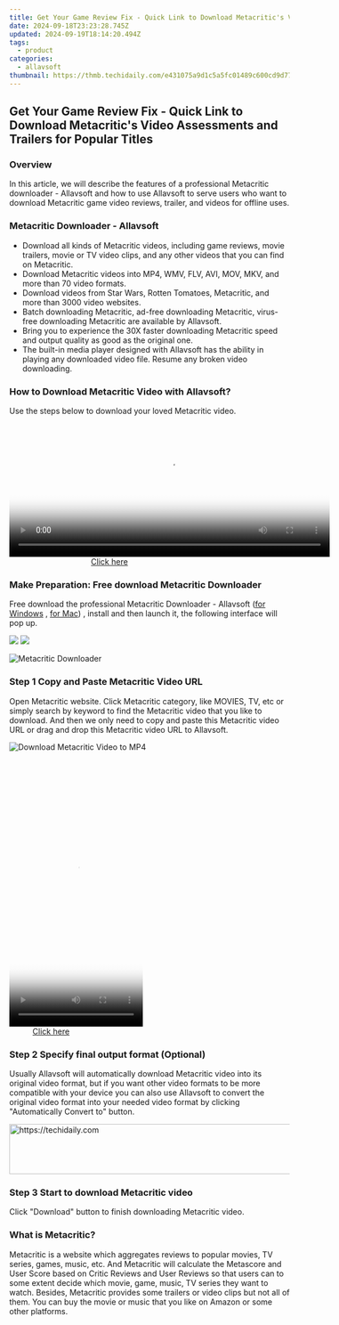 ```yaml
---
title: Get Your Game Review Fix - Quick Link to Download Metacritic's Video Assessments and Trailers for Popular Titles
date: 2024-09-18T23:23:28.745Z
updated: 2024-09-19T18:14:20.494Z
tags:
  - product
categories:
  - allavsoft
thumbnail: https://thmb.techidaily.com/e431075a9d1c5a5fc01489c600cd9d77b46bf785ef7adf8348655f55e42a24ca.jpg
---
```


## Get Your Game Review Fix - Quick Link to Download Metacritic's Video Assessments and Trailers for Popular Titles

### Overview

In this article, we will describe the features of a professional Metacritic downloader - Allavsoft and how to use Allavsoft to serve users who want to download Metacritic game video reviews, trailer, and videos for offline uses.

### Metacritic Downloader - Allavsoft

* Download all kinds of Metacritic videos, including game reviews, movie trailers, movie or TV video clips, and any other videos that you can find on Metacritic.
* Download Metacritic videos into MP4, WMV, FLV, AVI, MOV, MKV, and more than 70 video formats.
* Download videos from Star Wars, Rotten Tomatoes, Metacritic, and more than 3000 video websites.
* Batch downloading Metacritic, ad-free downloading Metacritic, virus-free downloading Metacritic are available by Allavsoft.
* Bring you to experience the 30X faster downloading Metacritic speed and output quality as good as the original one.
* The built-in media player designed with Allavsoft has the ability in playing any downloaded video file. Resume any broken video downloading.

### How to Download Metacritic Video with Allavsoft?

Use the steps below to download your loved Metacritic video.

<!-- affiliate ads begin -->
<span id="1983584">
					<video width="576" height="240" style="cursor:pointer"
           poster="//a.impactradius-go.com/display-clicktoplayimage/1983584.png"
           onclick="if(!this.playClicked){this.play();this.setAttribute('controls',true);this.playClicked=true;}">
	   <source src="//a.impactradius-go.com/display-ad/22993-1983584">
	   <img src="//a.impactradius-go.com/display-clicktoplayimage/1983584.png" style="border: none; height: 100%; width: 100%; object-fit: contain">
	</video>
	<div style="width:360px;text-align:center"><a href="javascript:window.open(decodeURIComponent('https%3A%2F%2Fhomestyler.sjv.io%2Fc%2F5597632%2F1983584%2F22993'), '_blank');void(0);">Click here</a></div>
</span>
<img height="0" width="0" src="https://imp.pxf.io/i/5597632/1983584/22993" style="position:absolute;visibility:hidden;" border="0" />
<!-- affiliate ads end -->

### Make Preparation: Free download Metacritic Downloader

Free download the professional Metacritic Downloader - Allavsoft ([for Windows](https://tools.techidaily.com/allavsoft/products/) , [for Mac](https://tools.techidaily.com/allavsoft/products/)) , install and then launch it, the following interface will pop up.

[![](https://www.allavsoft.com/how-to/../images/how-to/free-download-win.jpg)](https://tools.techidaily.com/allavsoft/products/) [![](https://www.allavsoft.com/how-to/../images/how-to/free-download-mac.jpg)](https://tools.techidaily.com/allavsoft/products/)

![Metacritic Downloader](https://www.allavsoft.com/how-to/../images/allavsoft/screen-shot-600.jpg)

### Step 1 Copy and Paste Metacritic Video URL

Open Metacritic website. Click Metacritic category, like MOVIES, TV, etc or simply search by keyword to find the Metacritic video that you like to download. And then we only need to copy and paste this Metacritic video URL or drag and drop this Metacritic video URL to Allavsoft.

![Download Metacritic Video to MP4](https://www.allavsoft.com/how-to/../images/how-to/download-rtmp-video/download-rtmp-video.jpg)

<!-- affiliate ads begin -->
<span id="1770776">
					<video width="240" height="480" style="cursor:pointer"
           poster="//a.impactradius-go.com/display-clicktoplayimage/1770776.png"
           onclick="if(!this.playClicked){this.play();this.setAttribute('controls',true);this.playClicked=true;}">
	   <source src="//a.impactradius-go.com/display-ad/20702-1770776">
	   <img src="//a.impactradius-go.com/display-clicktoplayimage/1770776.png" style="border: none; height: 100%; width: 100%; object-fit: contain">
	</video>
	<div style="width:150px;text-align:center"><a href="javascript:window.open(decodeURIComponent('https%3A%2F%2Ftokenmetrics.sjv.io%2Fc%2F5597632%2F1770776%2F20702'), '_blank');void(0);">Click here</a></div>
</span>
<img height="0" width="0" src="https://imp.pxf.io/i/5597632/1770776/20702" style="position:absolute;visibility:hidden;" border="0" />
<!-- affiliate ads end -->

### Step 2 Specify final output format (Optional)

Usually Allavsoft will automatically download Metacritic video into its original video format, but if you want other video formats to be more compatible with your device you can also use Allavsoft to convert the original video format into your needed video format by clicking "Automatically Convert to" button.

<!-- affiliate ads begin -->
<a href="https://bluettius.sjv.io/c/5597632/2139111/17108" target="_top" id="2139111">
  <img src="//a.impactradius-go.com/display-ad/17108-2139111" border="0" alt="https://techidaily.com" width="728" height="90"/>
</a>
<img height="0" width="0" src="https://bluettius.sjv.io/i/5597632/2139111/17108" style="position:absolute;visibility:hidden;" border="0" />
<!-- affiliate ads end -->

### Step 3 Start to download Metacritic video

Click "Download" button to finish downloading Metacritic video.

### What is Metacritic?

Metacritic is a website which aggregates reviews to popular movies, TV series, games, music, etc. And Metacritic will calculate the Metascore and User Score based on Critic Reviews and User Reviews so that users can to some extent decide which movie, game, music, TV series they want to watch. Besides, Metacritic provides some trailers or video clips but not all of them. You can buy the movie or music that you like on Amazon or some other platforms.

<ins class="adsbygoogle"
     style="display:block"
     data-ad-format="autorelaxed"
     data-ad-client="ca-pub-7571918770474297"
     data-ad-slot="1223367746"></ins>

<ins class="adsbygoogle"
     style="display:block"
     data-ad-client="ca-pub-7571918770474297"
     data-ad-slot="8358498916"
     data-ad-format="auto"
     data-full-width-responsive="true"></ins>
